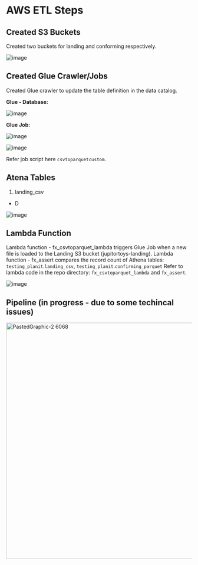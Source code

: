 # AWS ETL Steps

## Created S3 Buckets
Created two buckets for landing and conforming respectively.

![image](https://user-images.githubusercontent.com/77515020/160594193-f08028de-3cb3-4efb-8409-3a13d75846bc.png)

## Created Glue Crawler/Jobs
Created Glue crawler to update the table definition in the data catalog.

<b>Glue - Database:</b>

![image](https://user-images.githubusercontent.com/77515020/160595473-1f55426f-0ef1-4aa8-a460-bf7bc5f09a83.png)

<b>Glue Job:</b>

![image](https://user-images.githubusercontent.com/77515020/160594623-12d3762c-68a3-4603-a2a1-9534414f5765.png)

![image](https://user-images.githubusercontent.com/77515020/160595833-65fdab20-08ff-434a-b86a-017f4e213ca2.png)

Refer job script here `csvtoparquetcustom`.


## Atena Tables

1. landing_csv
 - D

![image](https://user-images.githubusercontent.com/77515020/160600702-a7d19838-2305-4b15-9e8f-383dfe39c1a4.png)





## Lambda Function
Lambda function - fx_csvtoparquet_lambda triggers Glue Job when a new file is loaded to the Landing S3 bucket (jupitortoys-landing).
Lambda function - fx_assert compares the record count of Athena tables:  `testing_planit`.`landing_csv`, `testing_planit`.`confirming_parquet`
Refer to lambda code in the repo directory: `fx_csvtoparquet_lambda` and `fx_assert`.

![image](https://user-images.githubusercontent.com/77515020/160597971-1de3b1f0-a43d-49f5-a101-c59430bb2927.png)


## Pipeline (in progress - due to some techincal issues)

<img width="640" alt="PastedGraphic-2 6068" src="https://user-images.githubusercontent.com/77515020/160597592-da4b5379-dce9-4a3e-ba1f-1bfabc5ca9e9.png">





